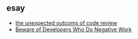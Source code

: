 ## esay
- [the unexpected outcoms of code review](http://michaelrbernste.in/2013/10/16/the-unexpected-outcomes-of-code-review.html)
- [Beware of Developers Who Do Negative Work](http://blog.professorbeekums.com/2016/12/beware-of-developers-who-do-negative.html)
